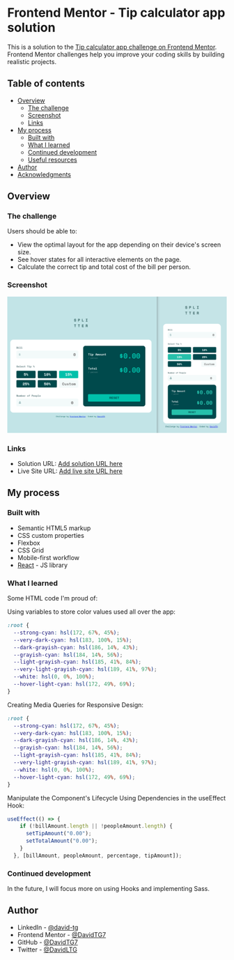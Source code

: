 # Frontend Mentor - Tip calculator app solution

This is a solution to the [Tip calculator app challenge on Frontend Mentor](https://www.frontendmentor.io/challenges/tip-calculator-app-ugJNGbJUX). Frontend Mentor challenges help you improve your coding skills by building realistic projects.

## Table of contents

- [Overview](#overview)
  - [The challenge](#the-challenge)
  - [Screenshot](#screenshot)
  - [Links](#links)
- [My process](#my-process)
  - [Built with](#built-with)
  - [What I learned](#what-i-learned)
  - [Continued development](#continued-development)
  - [Useful resources](#useful-resources)
- [Author](#author)
- [Acknowledgments](#acknowledgments)

## Overview

### The challenge

Users should be able to:

- View the optimal layout for the app depending on their device's screen size.
- See hover states for all interactive elements on the page.
- Calculate the correct tip and total cost of the bill per person.

### Screenshot

![](./src/images/screenshot.png)

### Links

- Solution URL: [Add solution URL here](https://github.com/DavidTG7/tip_calculator)
- Live Site URL: [Add live site URL here](https://your-live-site-url.com)

## My process

### Built with

- Semantic HTML5 markup
- CSS custom properties
- Flexbox
- CSS Grid
- Mobile-first workflow
- [React](https://reactjs.org/) - JS library

### What I learned

Some HTML code I'm proud of:

Using variables to store color values used all over the app:
```css
:root {
  --strong-cyan: hsl(172, 67%, 45%);
  --very-dark-cyan: hsl(183, 100%, 15%);
  --dark-grayish-cyan: hsl(186, 14%, 43%);
  --grayish-cyan: hsl(184, 14%, 56%);
  --light-grayish-cyan: hsl(185, 41%, 84%);
  --very-light-grayish-cyan: hsl(189, 41%, 97%);
  --white: hsl(0, 0%, 100%);
  --hover-light-cyan: hsl(172, 49%, 69%);
}
```

Creating Media Queries for Responsive Design:
```css
:root {
  --strong-cyan: hsl(172, 67%, 45%);
  --very-dark-cyan: hsl(183, 100%, 15%);
  --dark-grayish-cyan: hsl(186, 14%, 43%);
  --grayish-cyan: hsl(184, 14%, 56%);
  --light-grayish-cyan: hsl(185, 41%, 84%);
  --very-light-grayish-cyan: hsl(189, 41%, 97%);
  --white: hsl(0, 0%, 100%);
  --hover-light-cyan: hsl(172, 49%, 69%);
}
```

Manipulate the Component's Lifecycle Using Dependencies in the useEffect Hook:
```js
useEffect(() => {
    if (!billAmount.length || !peopleAmount.length) {
      setTipAmount("0.00");
      setTotalAmount("0.00");
    }
  }, [billAmount, peopleAmount, percentage, tipAmount]);
```

### Continued development

In the future, I will focus more on using Hooks and implementing Sass.

## Author

- LinkedIn - [@david-tg](https://www.linkedin.com/in/david-tg/)
- Frontend Mentor - [@DavidTG7](https://www.frontendmentor.io/profile/DavidTG7)
- GitHub - [@DavidTG7](https://github.com/DavidTG7)
- Twitter - [@DavidLTG](https://www.twitter.com/DavidLTG)

